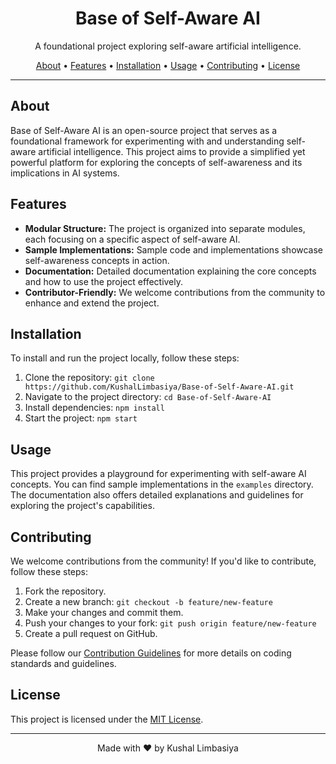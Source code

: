 <h1 align="center">Base of Self-Aware AI</h1>

<p align="center">
  A foundational project exploring self-aware artificial intelligence.
</p>

<p align="center">
  <a href="#about">About</a> •
  <a href="#features">Features</a> •
  <a href="#installation">Installation</a> •
  <a href="#usage">Usage</a> •
  <a href="#contributing">Contributing</a> •
  <a href="#license">License</a>
</p>

---

## About

Base of Self-Aware AI is an open-source project that serves as a foundational framework for experimenting with and understanding self-aware artificial intelligence. This project aims to provide a simplified yet powerful platform for exploring the concepts of self-awareness and its implications in AI systems.

## Features

- **Modular Structure:** The project is organized into separate modules, each focusing on a specific aspect of self-aware AI.
- **Sample Implementations:** Sample code and implementations showcase self-awareness concepts in action.
- **Documentation:** Detailed documentation explaining the core concepts and how to use the project effectively.
- **Contributor-Friendly:** We welcome contributions from the community to enhance and extend the project.

## Installation

To install and run the project locally, follow these steps:

1. Clone the repository: `git clone https://github.com/KushalLimbasiya/Base-of-Self-Aware-AI.git`
2. Navigate to the project directory: `cd Base-of-Self-Aware-AI`
3. Install dependencies: `npm install`
4. Start the project: `npm start`

## Usage

This project provides a playground for experimenting with self-aware AI concepts. You can find sample implementations in the `examples` directory. The documentation also offers detailed explanations and guidelines for exploring the project's capabilities.

## Contributing

We welcome contributions from the community! If you'd like to contribute, follow these steps:

1. Fork the repository.
2. Create a new branch: `git checkout -b feature/new-feature`
3. Make your changes and commit them.
4. Push your changes to your fork: `git push origin feature/new-feature`
5. Create a pull request on GitHub.

Please follow our [Contribution Guidelines](CONTRIBUTING.md) for more details on coding standards and guidelines.

## License

This project is licensed under the [MIT License](LICENSE).

---

<p align="center">
  Made with ❤️ by Kushal Limbasiya
</p>
